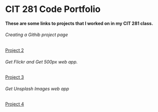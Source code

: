 # CIT 281 Code Portfolio
 
#### These are some links to projects that I worked on in my CIT 281 class.
 
 
###### Creating a Githib project page
[Project 2](https://github.com/UO-CIT/p2-17S-adeberhardt/blob/master/README.md)
 
###### Get Flickr and Get 500px web app.
[Project 3](https://github.com/UO-CIT/p3-17s-adeberhardt/blob/master/README.md)
 
###### Get Unsplash Images web app
[Project 4](https://github.com/UO-CIT/p4-17s-adeberhardt)
